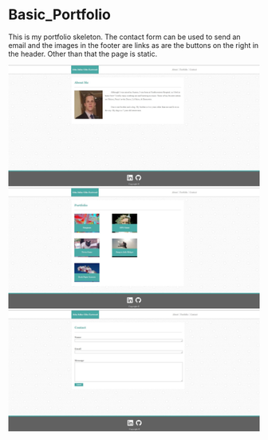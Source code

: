 # Basic_Portfolio

<p>This is my portfolio skeleton. The contact form can be used to send an email and the images in the footer are links as are the buttons on the right in the header. Other than that the page is static.<p>

<img src="assets/images/read_me_screenshots/portfolio_about_me.JPG">
<br>
<img src="assets/images/read_me_screenshots/portfolio_portfolio.JPG">
<br>
<img src="assets/images/read_me_screenshots/portfolio_contact.JPG">
